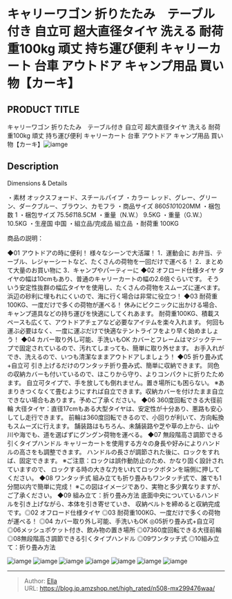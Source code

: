 # キャリーワゴン 折りたたみ　テーブル付き 自立可 超大直径タイヤ 洗える 耐荷重100kg 頑丈 持ち運び便利 キャリーカート 台車 アウトドア キャンプ用品 買い物【カーキ】


## PRODUCT TITLE 

キャリーワゴン 折りたたみ　テーブル付き 自立可 超大直径タイヤ 洗える 耐荷重100kg 頑丈 持ち運び便利 キャリーカート 台車 アウトドア キャンプ用品 買い物【カーキ】![iamge](https://b2bfiles1.gigab2b.cn/image/wkseller/304/20230228_3227177f229b800428ecd4e6a9bb51d0.jpg)

## Description

Dimensions &amp; Details

・素材 オックスフォード、スチールパイプ ・カラー レッド、グレー、グリーン、ダークブルー、ブラウン、カモフラ ・商品サイズ 860*510*1020MM ・梱包数 1 ・梱包サイズ 75.5*61*18.5CM ・重量（N.W.） 9.5KG ・重量（G.W.） 10.5KG ・生産国 中国 ・組立品/完成品 組立品 ・耐荷重 100KG




商品の説明：

◆01 アウトドアの時に便利！  様々なシーンで大活躍！  1．運動会に  お弁当、テーブル、レジャーシートなど、たくさんの荷物を一回だけで運べる！  2．まとめて大量のお買い物に  3．キャンプやパーティーに    ◆02 オフロード仕様タイヤ  タイヤの幅は10cmもあり、普通のキャリーカートの幅の2.6倍ぐらいです。  そういう安定性抜群の幅広タイヤを使用し、たくさんの荷物をスムーズに運べます。  浜辺の砂利に埋もれにくいので、海に行く場合は非常に役立つ！    ◆03 耐荷重100KG、一度だけで多くの荷物が運べる！  休みにピクニックに出かける場合、キャンプ道具などの持ち運びを快適にしてくれあます。  耐荷重100KG、積載スペースも広くて、アウトドアチェアなど必要なアイテムを楽々入れます。  何回も運ぶ必要はなく、一度に運ぶだけで快適なテントライフをより早く始めましょう！    ◆04 カバー取り外し可能、手洗いもOK  カバーとフレームはマジックテープで固定されているので、汚れてしまっても、簡単に取り外せます。  お手入れができ、洗えるので、いつも清潔なままアウトドアしましょう！    ◆05 折り畳み式&#43;自立可  引き上げるだけのワンタッチ折り畳み式、簡単に収納できます。  同色の収納カバーも付いているので、ほこりから守り、よりコンパクトに折りたためます。  自立可タイプで、手を放しても倒れません。置き場所にも困らない。  ※あまりきつくなくて畳むようにすれば自立できます。収納カバーを付けたまま自立できない場合もあります。予めご了承ください。      ◆06 360度回転できる大径前輪  大径タイヤ：直径17cmもある大型タイヤは、安定性が十分あり、悪路も安心してし走行できます。  前輪は360度回転できるので、小回りが利いて、方向転換もスムーズに行えます。 舗装路はもちろん、未舗装路や芝や草の上から、山や川や海でも、道を選ばずにグングン荷物を運べる。    ◆07 無段階高さ調節できる引くタイプハンドル  キャリーカートを使用する方々の身長や好みによりハンドルの高さをも調整できます。  ハンドルの長さが調節された後に、ロックをすれば、固定できます。  ※ご注意：ロックは誤作動防止のため、かなり固く設計されていますので、 ロックする時の大きな力をいれてロックボタンを端側に押してください。    ◆08 ワンタッチ式  組み立ても折り畳みもワンタッチ式で、誰でも1分間以内で簡単に完成！  ※この図はイメージであり、実物と多少異なりますが、ご了承ください。    ◆09 組み立て：折り畳み方法  底面中央についているハンドルを引き上げながら、本体を引き寄せていき、 収納ベルトを締めると収納完成です。◎02 オフロード仕様タイヤ
◎03 耐荷重100KG、一度だけで多くの荷物が運べる！
◎04 カバー取り外し可能、手洗いもOK
◎05折り畳み式&#43;自立可
◎06メッシュポケット付き、飲み物の置き場所
◎07360度回転できる大径前輪
◎08無段階高さ調節できる引くタイプハンドル
◎09ワンタッチ式
◎10組み立て：折り畳み方法

![iamge](https://b2bfiles1.gigab2b.cn/image/wkseller/304/20230306_e90993174108c7d4a19bb9bc9a3cec9f.jpg)
![iamge](https://b2bfiles1.gigab2b.cn/image/wkseller/304/20230306_a1bf75907fb02688a82c7895b62a7617.jpg)
![iamge](https://b2bfiles1.gigab2b.cn/image/wkseller/304/20230306_b8e1d312a9e1a895fa09a3c4b627a57d.jpg)
![iamge](https://b2bfiles1.gigab2b.cn/image/wkseller/304/20230306_36bb0c7c00fb2e06a77007f1164f9501.jpg)
![iamge](https://b2bfiles1.gigab2b.cn/image/wkseller/304/20230306_3069d71f7bab1879bad85ed0975f197d.jpg)
![iamge](https://b2bfiles1.gigab2b.cn/image/wkseller/304/20230306_0af9339cae5f721794b734bdad306f13.jpg)
![iamge](https://b2bfiles1.gigab2b.cn/image/wkseller/304/20230306_24e1566e6948df0f12ccb8b8f7475e6a.jpg)


---

> Author: [Ella](https://blog.jp.amzshop.net/)  
> URL: https://blog.jp.amzshop.net/high_rated/n508-mx299476waa/  

